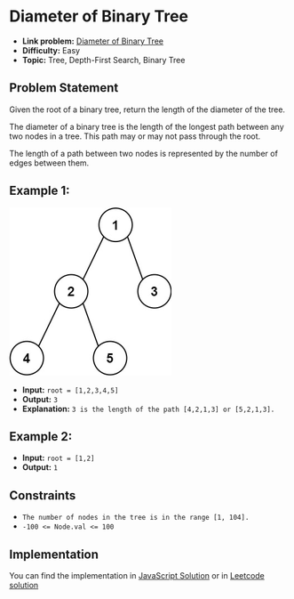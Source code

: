# Diameter of Binary Tree

- **Link problem:** [Diameter of Binary Tree](https://leetcode.com/problems/diameter-of-binary-tree)
- **Difficulty:** Easy
- **Topic:** Tree, Depth-First Search, Binary Tree

## Problem Statement

Given the root of a binary tree, return the length of the diameter of the tree.

The diameter of a binary tree is the length of the longest path between any two nodes in a tree. This path may or may not pass through the root.

The length of a path between two nodes is represented by the number of edges between them.

## Example 1:

![Alt text](diamtree.jpg)

- **Input:** `root = [1,2,3,4,5]`
- **Output:** `3`
- **Explanation:** `3 is the length of the path [4,2,1,3] or [5,2,1,3].`

## Example 2:

- **Input:** `root = [1,2]`
- **Output:** `1`

## Constraints

- `The number of nodes in the tree is in the range [1, 104].`
- `-100 <= Node.val <= 100`

## Implementation

You can find the implementation in [JavaScript Solution](solution.js) or in [Leetcode solution](https://leetcode.com/problems/diameter-of-binary-tree/solutions/4788619/very-simple-javascript-solution-using-dfs/)
